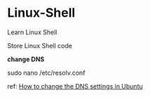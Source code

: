# Linux-Shell

Learn Linux Shell

Store Linux Shell code

**change DNS**

sudo nano /etc/resolv.conf

ref: [How to change the DNS settings in Ubuntu](https://www.youtube.com/watch?v=HhkxMzV6JqI)
